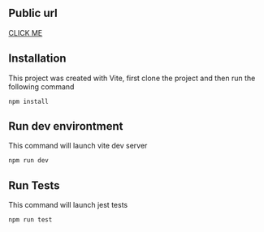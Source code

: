 ## Public url
[CLICK ME](https://logical-test.vercel.app/)
## Installation

This project was created with Vite, first clone the project and then run the following command

```
npm install
```

## Run dev environtment

This command will launch vite dev server

```
npm run dev
```

## Run Tests

This command will launch jest tests

```
npm run test

```
